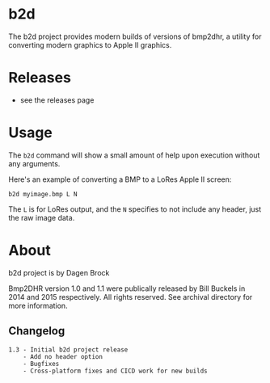 # b2d
The b2d project provides modern builds of versions of bmp2dhr, a utility for converting modern graphics to Apple II graphics.  

# Releases
- see the releases page

# Usage

The `b2d` command will show a small amount of help upon execution without any arguments. 

Here's an example of converting a BMP to a LoRes Apple II screen:

`b2d myimage.bmp L N`

The `L` is for LoRes output, and the `N` specifies to not include any header, just the raw image data.

# About
b2d project is by Dagen Brock

Bmp2DHR version 1.0 and 1.1 were publically released by Bill Buckels in 2014 and 2015 respectively.  All rights reserved.  See archival directory for more information.

## Changelog
```
1.3 - Initial b2d project release
    - Add no header option
    - Bugfixes
    - Cross-platform fixes and CICD work for new builds
```
